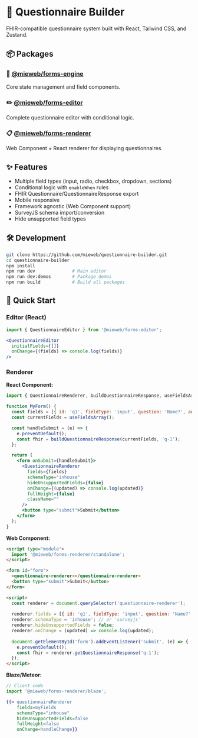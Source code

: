 # 📝 Questionnaire Builder

FHIR-compatible questionnaire system built with React, Tailwind CSS, and Zustand.

## 📦 Packages

### 🔧 [@mieweb/forms-engine](./packages/forms-engine)
Core state management and field components.

### ✏️ [@mieweb/forms-editor](./packages/forms-editor)
Complete questionnaire editor with conditional logic.

### 📋 [@mieweb/forms-renderer](./packages/forms-renderer)
Web Component + React renderer for displaying questionnaires.

## ✨ Features

- Multiple field types (input, radio, checkbox, dropdown, sections)
- Conditional logic with `enableWhen` rules
- FHIR Questionnaire/QuestionnaireResponse export
- Mobile responsive
- Framework agnostic (Web Component support)
- SurveyJS schema import/conversion
- Hide unsupported field types

## 🛠️ Development

```bash
git clone https://github.com/mieweb/questionnaire-builder.git
cd questionnaire-builder
npm install
npm run dev              # Main editor
npm run dev:demos        # Package demos
npm run build            # Build all packages
```

## 🚀 Quick Start

### Editor (React)
```jsx
import { QuestionnaireEditor } from '@mieweb/forms-editor';

<QuestionnaireEditor 
  initialFields={[]} 
  onChange={(fields) => console.log(fields)} 
/>
```

### Renderer

**React Component:**
```jsx
import { QuestionnaireRenderer, buildQuestionnaireResponse, useFieldsArray } from '@mieweb/forms-renderer';

function MyForm() {
  const fields = [{ id: 'q1', fieldType: 'input', question: 'Name?', answer: '' }];
  const currentFields = useFieldsArray();

  const handleSubmit = (e) => {
    e.preventDefault();
    const fhir = buildQuestionnaireResponse(currentFields, 'q-1');
  };

  return (
    <form onSubmit={handleSubmit}>
      <QuestionnaireRenderer 
        fields={fields}
        schemaType="inhouse"
        hideUnsupportedFields={false}
        onChange={(updated) => console.log(updated)}
        fullHeight={false}
        className=""
      />
      <button type="submit">Submit</button>
    </form>
  );
}
```

**Web Component:**
```html
<script type="module">
  import '@mieweb/forms-renderer/standalone';
</script>

<form id="form">
  <questionnaire-renderer></questionnaire-renderer>
  <button type="submit">Submit</button>
</form>

<script>
  const renderer = document.querySelector('questionnaire-renderer');
  
  renderer.fields = [{ id: 'q1', fieldType: 'input', question: 'Name?', answer: '' }];
  renderer.schemaType = 'inhouse'; // or 'surveyjs'
  renderer.hideUnsupportedFields = false;
  renderer.onChange = (updated) => console.log(updated);
  
  document.getElementById('form').addEventListener('submit', (e) => {
    e.preventDefault();
    const fhir = renderer.getQuestionnaireResponse('q-1');
  });
</script>
```

**Blaze/Meteor:**
```javascript
// Client code
import '@mieweb/forms-renderer/blaze';
```
```handlebars
{{> questionnaireRenderer 
    fields=myFields 
    schemaType="inhouse"
    hideUnsupportedFields=false
    fullHeight=false
    onChange=handleChange}}
```